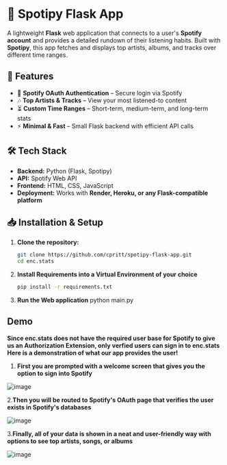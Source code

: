 # 🎵 Spotipy Flask App  

A lightweight **Flask** web application that connects to a user's **Spotify account** and provides a detailed rundown of their listening habits. Built with **Spotipy**, this app fetches and displays top artists, albums, and tracks over different time ranges.  

## 🚀 Features  
- 🔑 **Spotify OAuth Authentication** – Secure login via Spotify  
- 🎶 **Top Artists & Tracks** – View your most listened-to content  
- ⏳ **Custom Time Ranges** – Short-term, medium-term, and long-term stats  
- ⚡ **Minimal & Fast** – Small Flask backend with efficient API calls  

## 🛠 Tech Stack  
- **Backend:** Python (Flask, Spotipy)  
- **API:** Spotify Web API  
- **Frontend:** HTML, CSS, JavaScript  
- **Deployment:** Works with **Render, Heroku, or any Flask-compatible platform**  

## 📥 Installation & Setup  

1. **Clone the repository:**  
   ```sh
   git clone https://github.com/cpritt/spotipy-flask-app.git  
   cd enc.stats
2. **Install Requirements into a Virtual Environment of your choice**
   ```sh
   pip install -r requirements.txt
3. **Run the Web application**
   python main.py

## Demo
**Since enc.stats does not have the required user base for Spotify to give us an Authorization Extension, only verfied users can sign in to enc.stats**
**Here is a demonstration of what our app provides the user!**
1. **First you are prompted with a welcome screen that gives you the option to sign into Spotify**
   
![image](https://github.com/user-attachments/assets/058f808a-b9ed-41b5-8e52-630140bc9406)


2.**Then you will be routed to Spotify's OAuth page that verifies the user exists in Spotify's databases**

![image](https://github.com/user-attachments/assets/3d2fd1fd-8982-4126-af5f-06902422f387)


3.**Finally, all of your data is shown in a neat and user-friendly way with options to see top artists, songs, or albums**

![image](https://github.com/user-attachments/assets/fa9dce66-7bc5-4bca-9878-219aae632af6)
